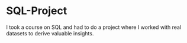 # SQL-Project
I took a course on SQL and had to do a project where I worked with real datasets to derive valuable insights.
